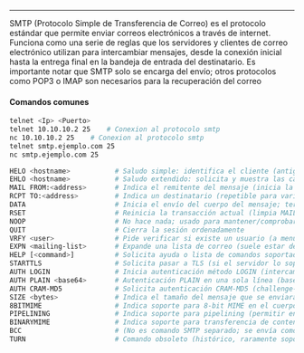 
---

SMTP (Protocolo Simple de Transferencia de Correo) es el protocolo estándar que permite enviar correos electrónicos a través de internet. Funciona como una serie de reglas que los servidores y clientes de correo electrónico utilizan para intercambiar mensajes, desde la conexión inicial hasta la entrega final en la bandeja de entrada del destinatario. Es importante notar que SMTP solo se encarga del envío; otros protocolos como POP3 o IMAP son necesarios para la recuperación del correo


#### Comandos comunes

```bash
telnet <Ip> <Puerto>
telnet 10.10.10.2 25    # Conexion al protocolo smtp
nc 10.10.10.2 25    # Conexion al protocolo smtp 
telnet smtp.ejemplo.com 25  
nc smtp.ejemplo.com 25  
```

```bash
HELO <hostname>           # Saludo simple: identifica el cliente (antiguo; usar EHLO si es posible)
EHLO <hostname>           # Saludo extendido: solicita y muestra las capacidades del servidor (STARTTLS, AUTH, SIZE...)
MAIL FROM:<address>       # Indica el remitente del mensaje (inicia la transacción)
RCPT TO:<address>         # Indica un destinatario (repetible para varios destinatarios)
DATA                      # Inicia el envío del cuerpo del mensaje; terminar con una línea que contenga solo un punto (.)
RSET                      # Reinicia la transacción actual (limpia MAIL/RCPT en curso)
NOOP                      # No hace nada; usado para mantener/comprobar la conexión
QUIT                      # Cierra la sesión ordenadamente
VRFY <user>               # Pide verificar si existe un usuario (a menudo deshabilitado por seguridad)
EXPN <mailing-list>       # Expande una lista de correo (suele estar deshabilitado por privacidad)
HELP [<command>]          # Solicita ayuda o lista de comandos soportados
STARTTLS                  # Solicita pasar a TLS (si el servidor lo soporta); después hay que iniciar TLS real
AUTH LOGIN                # Inicia autenticación método LOGIN (intercambio de usuario/clave en base64)
AUTH PLAIN <base64>       # Autenticación PLAIN en una sola línea (base64 de \0usuario\0contraseña); suele requerir TLS
AUTH CRAM-MD5             # Solicita autenticación CRAM-MD5 (challenge-response; más seguro que LOGIN/PLAIN)
SIZE <bytes>              # Indica el tamaño del mensaje que se enviará (negociable si el servidor lo soporta)
8BITMIME                  # Indica soporte para 8-bit MIME en el cuerpo del mensaje
PIPELINING                # Indica soporte para pipelining (permitir enviar varios comandos en fila)
BINARYMIME                # Indica soporte para transferencia de contenido binario (RFC)
BCC                       # (No es comando SMTP separado; se envía como dirección en RCPT TO sin ponerla en el encabezado visible)
TURN                      # Comando obsoleto (histórico, raramente soportado)
```